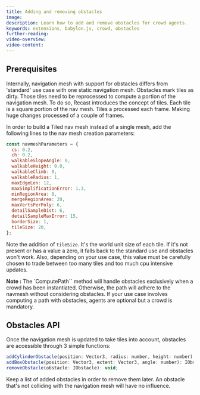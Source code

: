 ```yaml
---
title: Adding and removing obstacles
image:
description: Learn how to add and remove obstacles for crowd agents.
keywords: extensions, babylon.js, crowd, obstacles
further-reading:
video-overview:
video-content:
---
```


## Prerequisites

Internally, navigation mesh with support for obstacles differs from 'standard' use case with one static navigation mesh.
Obstacles mark tiles as dirty. Those tiles need to be reprocessed to compute a portion of the navigation mesh.
To do so, Recast introduces the concept of tiles. Each tile is a square portion of the nav mesh. Tiles a processed each frame.
Making huge changes processed of a couple of frames.

In order to build a Tiled nav mesh instead of a single mesh, add the following lines to the nav mesh creation parameters:

```javascript
const navmeshParameters = {
  cs: 0.2,
  ch: 0.2,
  walkableSlopeAngle: 0,
  walkableHeight: 0.0,
  walkableClimb: 0,
  walkableRadius: 1,
  maxEdgeLen: 12,
  maxSimplificationError: 1.3,
  minRegionArea: 8,
  mergeRegionArea: 20,
  maxVertsPerPoly: 6,
  detailSampleDist: 6,
  detailSampleMaxError: 15,
  borderSize: 1,
  tileSize: 20,
};
```

Note the addition of `tileSize`. It's the world unit size of each tile. If it's not present or has a value a zero, it falls back to the standard use and obstacles won't work.
Also, depending on your use case, this value must be carefully chosen to trade between too many tiles and too much cpu intensive updates.

**Note :**
The `ComputePath`` method will handle obstacles exclusively when a crowd has been instantiated. Otherwise, the path will adhere to the navmesh without considering obstacles. If your use case involves computing a path with obstacles, agents are optional but a crowd is mandatory.

## Obstacles API

Once the navigation mesh is updated to take tiles into account, obstacles are accessible through 3 simple functions:

```javascript
addCylinderObstacle(position: Vector3, radius: number, height: number): IObstacle;
addBoxObstacle(position: Vector3, extent: Vector3, angle: number): IObstacle;
removeObstacle(obstacle: IObstacle): void;
```

Keep a list of added obstacles in order to remove them later. An obstacle that's not colliding with the navigation mesh will have no influence.

<Playground id="#WCSDE1" title="Adding a door to a navigation mesh" description="Example of door simulation using nav mesh obstacles."/>
